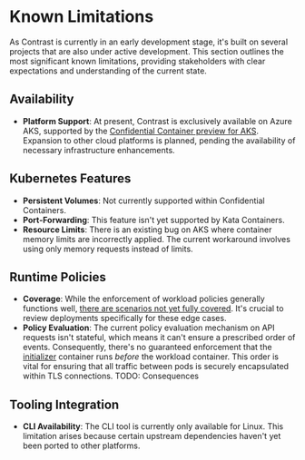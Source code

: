 # Known Limitations

As Contrast is currently in an early development stage, it's built on several projects that are also under active development.
This section outlines the most significant known limitations, providing stakeholders with clear expectations and understanding of the current state.

## Availability

- **Platform Support**: At present, Contrast is exclusively available on Azure AKS, supported by the [Confidential Container preview for AKS](https://learn.microsoft.com/en-us/azure/confidential-computing/confidential-containers-on-aks-preview). Expansion to other cloud platforms is planned, pending the availability of necessary infrastructure enhancements.

## Kubernetes Features

- **Persistent Volumes**: Not currently supported within Confidential Containers.
- **Port-Forwarding**: This feature isn't yet supported by Kata Containers.
- **Resource Limits**: There is an existing bug on AKS where container memory limits are incorrectly applied. The current workaround involves using only memory requests instead of limits.

## Runtime Policies

- **Coverage**: While the enforcement of workload policies generally functions well, [there are scenarios not yet fully covered](https://github.com/microsoft/kata-containers/releases/tag/genpolicy-0.6.2-5). It's crucial to review deployments specifically for these edge cases.
- **Policy Evaluation**: The current policy evaluation mechanism on API requests isn't stateful, which means it can't ensure a prescribed order of events. Consequently, there's no guaranteed enforcement that the [initializer](components/index.md#the-initializer) container runs *before* the workload container. This order is vital for ensuring that all traffic between pods is securely encapsulated within TLS connections. TODO: Consequences

## Tooling Integration

- **CLI Availability**: The CLI tool is currently only available for Linux. This limitation arises because certain upstream dependencies haven't yet been ported to other platforms.
